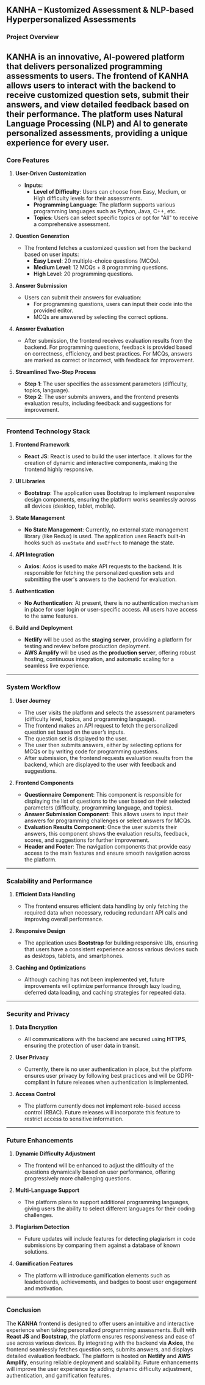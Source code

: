 ## **KANHA** – **Kustomized Assessment & NLP-based Hyperpersonalized Assessments**

### **Project Overview**

**KANHA** is an innovative, AI-powered platform that delivers personalized programming assessments to users. The frontend of KANHA allows users to interact with the backend to receive customized question sets, submit their answers, and view detailed feedback based on their performance. The platform uses Natural Language Processing (NLP) and AI to generate personalized assessments, providing a unique experience for every user.
---

### **Core Features**

1. **User-Driven Customization**

   - **Inputs:**
     - **Level of Difficulty**: Users can choose from Easy, Medium, or High difficulty levels for their assessments.
     - **Programming Language**: The platform supports various programming languages such as Python, Java, C++, etc.
     - **Topics**: Users can select specific topics or opt for "All" to receive a comprehensive assessment.

2. **Question Generation**

   - The frontend fetches a customized question set from the backend based on user inputs:
     - **Easy Level**: 20 multiple-choice questions (MCQs).
     - **Medium Level**: 12 MCQs + 8 programming questions.
     - **High Level**: 20 programming questions.

3. **Answer Submission**

   - Users can submit their answers for evaluation:
     - For programming questions, users can input their code into the provided editor.
     - MCQs are answered by selecting the correct options.

4. **Answer Evaluation**

   - After submission, the frontend receives evaluation results from the backend. For programming questions, feedback is provided based on correctness, efficiency, and best practices. For MCQs, answers are marked as correct or incorrect, with feedback for improvement.

5. **Streamlined Two-Step Process**
   - **Step 1**: The user specifies the assessment parameters (difficulty, topics, language).
   - **Step 2**: The user submits answers, and the frontend presents evaluation results, including feedback and suggestions for improvement.

---

### **Frontend Technology Stack**

1. **Frontend Framework**

   - **React JS**: React is used to build the user interface. It allows for the creation of dynamic and interactive components, making the frontend highly responsive.

2. **UI Libraries**

   - **Bootstrap**: The application uses Bootstrap to implement responsive design components, ensuring the platform works seamlessly across all devices (desktop, tablet, mobile).

3. **State Management**

   - **No State Management**: Currently, no external state management library (like Redux) is used. The application uses React’s built-in hooks such as `useState` and `useEffect` to manage the state.

4. **API Integration**

   - **Axios**: Axios is used to make API requests to the backend. It is responsible for fetching the personalized question sets and submitting the user's answers to the backend for evaluation.

5. **Authentication**

   - **No Authentication**: At present, there is no authentication mechanism in place for user login or user-specific access. All users have access to the same features.

6. **Build and Deployment**
   - **Netlify** will be used as the **staging server**, providing a platform for testing and review before production deployment.
   - **AWS Amplify** will be used as the **production server**, offering robust hosting, continuous integration, and automatic scaling for a seamless live experience.

---

### **System Workflow**

1. **User Journey**

   - The user visits the platform and selects the assessment parameters (difficulty level, topics, and programming language).
   - The frontend makes an API request to fetch the personalized question set based on the user’s inputs.
   - The question set is displayed to the user.
   - The user then submits answers, either by selecting options for MCQs or by writing code for programming questions.
   - After submission, the frontend requests evaluation results from the backend, which are displayed to the user with feedback and suggestions.

2. **Frontend Components**
   - **Questionnaire Component**: This component is responsible for displaying the list of questions to the user based on their selected parameters (difficulty, programming language, and topics).
   - **Answer Submission Component**: This allows users to input their answers for programming challenges or select answers for MCQs.
   - **Evaluation Results Component**: Once the user submits their answers, this component shows the evaluation results, feedback, scores, and suggestions for further improvement.
   - **Header and Footer**: The navigation components that provide easy access to the main features and ensure smooth navigation across the platform.

---

### **Scalability and Performance**

1. **Efficient Data Handling**

   - The frontend ensures efficient data handling by only fetching the required data when necessary, reducing redundant API calls and improving overall performance.

2. **Responsive Design**

   - The application uses **Bootstrap** for building responsive UIs, ensuring that users have a consistent experience across various devices such as desktops, tablets, and smartphones.

3. **Caching and Optimizations**
   - Although caching has not been implemented yet, future improvements will optimize performance through lazy loading, deferred data loading, and caching strategies for repeated data.

---

### **Security and Privacy**

1. **Data Encryption**

   - All communications with the backend are secured using **HTTPS**, ensuring the protection of user data in transit.

2. **User Privacy**

   - Currently, there is no user authentication in place, but the platform ensures user privacy by following best practices and will be GDPR-compliant in future releases when authentication is implemented.

3. **Access Control**
   - The platform currently does not implement role-based access control (RBAC). Future releases will incorporate this feature to restrict access to sensitive information.

---

### **Future Enhancements**

1. **Dynamic Difficulty Adjustment**

   - The frontend will be enhanced to adjust the difficulty of the questions dynamically based on user performance, offering progressively more challenging questions.

2. **Multi-Language Support**

   - The platform plans to support additional programming languages, giving users the ability to select different languages for their coding challenges.

3. **Plagiarism Detection**

   - Future updates will include features for detecting plagiarism in code submissions by comparing them against a database of known solutions.

4. **Gamification Features**
   - The platform will introduce gamification elements such as leaderboards, achievements, and badges to boost user engagement and motivation.

---

### **Conclusion**

The **KANHA** frontend is designed to offer users an intuitive and interactive experience when taking personalized programming assessments. Built with **React JS** and **Bootstrap**, the platform ensures responsiveness and ease of use across various devices. By integrating with the backend via **Axios**, the frontend seamlessly fetches question sets, submits answers, and displays detailed evaluation feedback. The platform is hosted on **Netlify** and **AWS Amplify**, ensuring reliable deployment and scalability. Future enhancements will improve the user experience by adding dynamic difficulty adjustment, authentication, and gamification features.
